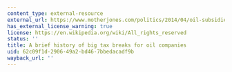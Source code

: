 ```yaml
---
content_type: external-resource
external_url: https://www.motherjones.com/politics/2014/04/oil-subsidies-energy-timeline/
has_external_license_warning: true
license: https://en.wikipedia.org/wiki/All_rights_reserved
status: ''
title: A brief history of big tax breaks for oil companies
uid: 62c09f1d-2906-49a2-bd46-7bbedacadf9b
wayback_url: ''
---
```

